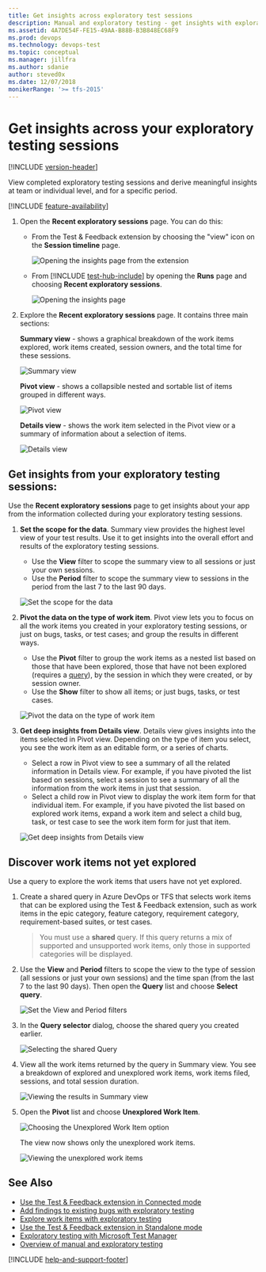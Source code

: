 ```yaml
---
title: Get insights across exploratory test sessions
description: Manual and exploratory testing - get insights with exploratory testing across your test sessions by using the Microsoft Test & Feedback extension
ms.assetid: 4A7DE54F-FE15-49AA-B88B-B3B848EC68F9
ms.prod: devops
ms.technology: devops-test
ms.topic: conceptual
ms.manager: jillfra
ms.author: sdanie
author: steved0x
ms.date: 12/07/2018
monikerRange: '>= tfs-2015'
---
```


# Get insights across your exploratory testing sessions

[!INCLUDE [version-header](_shared/version-header.md)]
 
View completed exploratory testing sessions and derive meaningful insights
at team or individual level, and for a specific period. 

[!INCLUDE [feature-availability](_shared/feature-availability.md)] 

1. Open the **Recent exploratory sessions** page. You can do this:

   - From the Test &amp; Feedback extension by choosing the "view" icon on 
     the **Session timeline** page.
 
     ![Opening the insights page from the extension](_img/insights-exploratory-testing/insights-exploratory-testing-01.png)
 
   - From [!INCLUDE [test-hub-include](_shared/test-hub-include.md)] by opening the **Runs** page and choosing **Recent exploratory sessions**.  

     ![Opening the insights page](_img/insights-exploratory-testing/insights-exploratory-testing-02.png)

2. Explore the **Recent exploratory sessions** page. It contains three main sections:

   **Summary view** - shows a graphical breakdown of the work items explored, work items 
   created, session owners, and the total time for these sessions.
 
   ![Summary view](_img/insights-exploratory-testing/insights-exploratory-testing-03.png)
 
   **Pivot view** - shows a collapsible nested and sortable list of items grouped in different ways. 
 
   ![Pivot view](_img/insights-exploratory-testing/insights-exploratory-testing-03a.png)
 
   **Details view** - shows the work item selected in the Pivot
   view or a summary of information about a selection of items.
 
   ![Details view](_img/insights-exploratory-testing/insights-exploratory-testing-03b.png)

## Get insights from your exploratory testing sessions:

Use the **Recent exploratory sessions** page to get insights about your
app from the information collected during your exploratory testing sessions.

1. **Set the scope for the data**. 
   Summary view  provides the highest level view of your test results.
   Use it to get insights into the overall effort and results of the 
   exploratory testing sessions. 

   - Use the **View** filter to scope the summary view to all sessions or just your own sessions.
   - Use the **Period** filter to scope the summary view to sessions in the period from the last 7 to the last 90 days.
 
   ![Set the scope for the data](_img/insights-exploratory-testing/insights-exploratory-testing-04.png)

1. **Pivot the data on the type of work item**.
   Pivot view lets you to focus on all the work items you created
   in your exploratory testing sessions, or just on bugs, tasks, or test cases; 
   and group the results in different ways. 

   - Use the **Pivot** filter to group the work items as a
     nested list based on those that have been explored, 
     those that have not been explored (requires a [query](#not-explored)), 
     by the session in which they were created, or by session owner.
   - Use the **Show** filter to show all items; or just bugs, tasks, or test cases.<p />  

   ![Pivot the data on the type of work item](_img/insights-exploratory-testing/insights-exploratory-testing-06.png)

1. **Get deep insights from Details view**.
   Details view gives insights into the items selected 
   in Pivot view. Depending on the type of item you select,
   you see the work item as an editable form, or a series of charts. 
 
   - Select a row in Pivot view to see a summary of 
     all the related information in Details view. For example, if you have pivoted the
     list based on sessions, select a session to see a 
     summary of all the information from the work items in just that session.
   - Select a child row in Pivot view to display the work item
     form for that individual item. For example, if you have pivoted
     the list based on explored work items, expand a work 
     item and select a child bug, task, or test case to see
     the work item form for just that item.<p />

   ![Get deep insights from Details view](_img/insights-exploratory-testing/insights-exploratory-testing-07.png)

<a name="not-explored"></a>
## Discover work items not yet explored

Use a query to explore the work items that users have not yet explored.

1. Create a shared query in Azure DevOps or TFS that selects work items
   that can be explored using the Test &amp; Feedback extension, such as
   work items in the epic category, feature category, requirement category, 
   requirement-based suites, or test cases. 

   >You must use a **shared** query. If this query returns a mix of supported
   and unsupported work items, only those in supported categories will be displayed.   

1. Use the **View** and **Period** filters to scope the view to 
   the type of session (all sessions or just your own sessions)
   and the time span (from the last 7 to the last 90 days).
   Then open the **Query** list and choose **Select query**.

   ![Set the View and Period filters](_img/insights-exploratory-testing/insights-exploratory-testing-08.png)

1. In the **Query selector** dialog, choose the shared query you created earlier.

   ![Selecting the shared Query](_img/insights-exploratory-testing/insights-exploratory-testing-10.png)

1. View all the work items returned by the query in Summary view. You see
   a breakdown of explored and unexplored work items, work items filed, sessions, 
   and total session duration. 

   ![Viewing the results in Summary view](_img/insights-exploratory-testing/insights-exploratory-testing-11.png)

1. Open the **Pivot** list and choose **Unexplored Work Item**.

   ![Choosing the Unexplored Work Item option](_img/insights-exploratory-testing/insights-exploratory-testing-12.png)

   The view now shows only the unexplored work items.   

   ![Viewing the unexplored work items](_img/insights-exploratory-testing/insights-exploratory-testing-13.png)

## See Also

* [Use the Test &amp; Feedback extension in Connected mode](connected-mode-exploratory-testing.md)
* [Add findings to existing bugs with exploratory testing](add-to-bugs-exploratory-testing.md)
* [Explore work items with exploratory testing](explore-workitems-exploratory-testing.md)
* [Use the Test &amp; Feedback extension in Standalone mode](standalone-mode-exploratory-testing.md)
* [Exploratory testing with Microsoft Test Manager](mtm/exploratory-testing-using-microsoft-test-manager.md)
* [Overview of manual and exploratory testing](index.yml)

[!INCLUDE [help-and-support-footer](_shared/help-and-support-footer.md)] 
